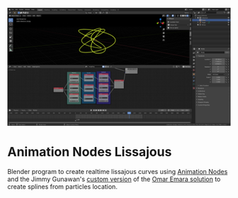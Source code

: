 ![screenshot](screenshot_1.png)

# Animation Nodes Lissajous
Blender program to create realtime lissajous curves using [Animation Nodes](https://github.com/JacquesLucke/animation_nodes) and the Jimmy Gunawan's [custom version](https://github.com/enzyme69/blendersushi/issues/605) of the [Omar Emara solution](https://blender.stackexchange.com/questions/105090/how-to-store-particle-locations-in-a-list/105178) to create splines from particles location.
